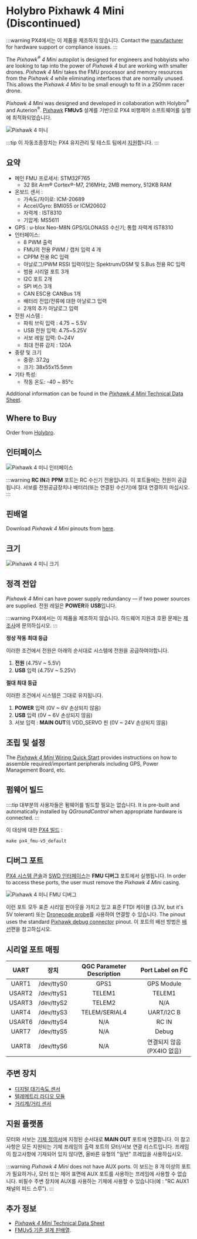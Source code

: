 # Holybro Pixhawk 4 Mini (Discontinued)

:::warning PX4에서는 이 제품을 제조하지 않습니다. Contact the [manufacturer](https://holybro.com/) for hardware support or compliance issues.
:::

The _Pixhawk<sup>&reg;</sup> 4 Mini_ autopilot is designed for engineers and hobbyists who are looking to tap into the power of _Pixhawk 4_ but are working with smaller drones. _Pixhawk 4 Mini_ takes the FMU processor and memory resources from the _Pixhawk 4_ while eliminating interfaces that are normally unused. This allows the _Pixhawk 4 Mini_ to be small enough to fit in a 250mm racer drone.

_Pixhawk 4 Mini_ was designed and developed in collaboration with Holybro<sup>&reg;</sup> and Auterion<sup>&reg;</sup>. [Pixhawk](https://pixhawk.org/) **FMUv5** 설계를 기반으로 PX4 비행제어 소프트웨어를 실행에 최적화되었습니다.

![Pixhawk 4 미니](../../assets/flight_controller/pixhawk4mini/pixhawk4mini_iso_1.png)

:::tip
이 자동조종장치는 PX4 유지관리 및 테스트 팀에서 [지원](../flight_controller/autopilot_pixhawk_standard.md)합니다.
:::

## 요약

- 메인 FMU 프로세서: STM32F765
  - 32 Bit Arm® Cortex®-M7, 216MHz, 2MB memory, 512KB RAM
- 온보드 센서 :
  - 가속도/자이로: ICM-20689
  - Accel/Gyro: BMI055 or ICM20602
  - 자력계 : IST8310
  - 기압계: MS5611
- GPS : u-blox Neo-M8N GPS/GLONASS 수신기; 통합 자력계 IST8310
- 인터페이스:
  - 8 PWM 출력
  - FMU의 전용 PWM / 캡처 입력 4 개
  - CPPM 전용 RC 입력
  - 아날로그/PWM RSSI 입력이있는 Spektrum/DSM 및 S.Bus 전용 RC 입력
  - 범용 시리얼 포트 3개
  - I2C 포트 2개
  - SPI 버스 3개
  - CAN ESC용 CANBus 1개
  - 배터리 전압/전류에 대한 아날로그 입력
  - 2개의 추가 아날로그 입력
- 전원 시스템 :
  - 파워 브릭 입력 : 4.75 ~ 5.5V
  - USB 전원 입력: 4.75~5.25V
  - 서보 레일 입력: 0~24V
  - 최대 전류 감지 : 120A
- 중량 및 크기
  - 중량: 37.2g
  - 크기: 38x55x15.5mm
- 기타 특성:
  - 작동 온도: -40 ~ 85°c

Additional information can be found in the [_Pixhawk 4 Mini_ Technical Data Sheet](https://github.com/PX4/PX4-user_guide/raw/main/assets/flight_controller/pixhawk4mini/pixhawk4mini_technical_data_sheet.pdf).

## Where to Buy

Order from [Holybro](https://holybro.com/collections/autopilot-flight-controllers/products/pixhawk4-mini).

## 인터페이스

![Pixhawk 4 미니 인터페이스](../../assets/flight_controller/pixhawk4mini/pixhawk4mini_interfaces.png)

:::warning
**RC IN**과 **PPM** 포트는 RC 수신기 전용입니다. 이 포트들에는 전원이 공급됩니다. 서보를 전원공급장치나 배터리(또는 연결된 수신기)에 절대 연결하지 마십시오.
:::

## 핀배열

Download _Pixhawk 4 Mini_ pinouts from [here](https://github.com/PX4/PX4-user_guide/raw/main/assets/flight_controller/pixhawk4mini/pixhawk4mini_pinouts.pdf).

## 크기

![Pixhawk 4 미니 크기](../../assets/flight_controller/pixhawk4mini/pixhawk4mini_dimensions.png)

## 정격 전압

_Pixhawk 4 Mini_ can have power supply redundancy — if two power sources are supplied. 전원 레일은 **POWER**와 **USB**입니다.

:::warning PX4에서는 이 제품을 제조하지 않습니다. 하드웨어 지원과 호환 문제는 [제조사](https://shop.holybro.com/)에 문의하십시오.
:::

**정상 작동 최대 등급**

이러한 조건에서 전원은 아래의 순서대로 시스템에 전원을 공급하여야합니다.

1. **전원** (4.75V ~ 5.5V)
1. **USB** 입력 (4.75V ~ 5.25V)

**절대 최대 등급**

이러한 조건에서 시스템은 그대로 유지됩니다.

1. **POWER** 입력 (0V ~ 6V 손상되지 않음)
1. **USB** 입력 (0V ~ 6V 손상되지 않음)
1. 서보 입력 : **MAIN OUT**의 VDD_SERVO 핀 (0V ~ 24V 손상되지 않음)

## 조립 및 설정

The [_Pixhawk 4 Mini_ Wiring Quick Start](../assembly/quick_start_pixhawk4_mini.md) provides instructions on how to assemble required/important peripherals including GPS, Power Management Board, etc.

## 펌웨어 빌드

::::tip 대부분의 사용자들은 펌웨어를 빌드할 필요는 없습니다. It is pre-built and automatically installed by _QGroundControl_ when appropriate hardware is connected.
:::

이 대상에 대한 [PX4 빌드](../dev_setup/building_px4.md) :

```
make px4_fmu-v5_default
```

## 디버그 포트

[PX4 시스템 콘솔](../debug/system_console.md)과 [SWD 인터페이스](../debug/swd_debug.md)는 **FMU 디버그** 포트에서 실행됩니다. In order to access these ports, the user must remove the _Pixhawk 4 Mini_ casing.

![Pixhawk 4 미니 FMU 디버그](../../assets/flight_controller/pixhawk4mini/pixhawk4mini_fmu_debug.png)

이런 포트 모두 표준 시리얼 핀아웃을 가지고 있고 표준 FTDI 케이블 (3.3V, but it's 5V tolerant) 또는 [Dronecode probe](https://kb.zubax.com/display/MAINKB/Dronecode+Probe+documentation)를 사용하여 연결할 수 있습니다. The pinout uses the standard [Pixhawk debug connector](https://github.com/pixhawk/Pixhawk-Standards/blob/master/DS-009%20Pixhawk%20Connector%20Standard.pdf) pinout. 이 포트의 배선 방법은 [배선](../debug/system_console.md)편을 참고하십시오.

## 시리얼 포트 매핑

|  UART  |     장치     | QGC Parameter Description |  Port Label on FC  |
|:------:|:----------:|:-------------------------:|:------------------:|
| UART1  | /dev/ttyS0 |           GPS1            |     GPS Module     |
| USART2 | /dev/ttyS1 |          TELEM1           |       TELEM1       |
| USART3 | /dev/ttyS2 |          TELEM2           |        N/A         |
| UART4  | /dev/ttyS3 |       TELEM/SERIAL4       |     UART/l2C B     |
| USART6 | /dev/ttyS4 |            N/A            |       RC IN        |
| UART7  | /dev/ttyS5 |            N/A            |       Debug        |
| UART8  | /dev/ttyS6 |            N/A            | 연결되지 않음 (PX4IO 없음) |

## 주변 장치

- [디지털 대기속도 센서](https://holybro.com/products/digital-air-speed-sensor)
- [텔레메트리 라디오 모듈](../telemetry/index.md)
- [거리계/거리 센서](../sensor/rangefinders.md)

## 지원 플랫폼

모터와 서보는 [기체 정의서](../airframes/airframe_reference.md)에 지정된 순서대로 **MAIN OUT** 포트에 연결합니다. 이 참고사항은 모든 지원되는 기체 프레임의 출력 포트의 모터/서보 연결 리스트입니다. 프레임이 참고사항에 기재되어 있지 않다면, 올바른 유형의 "일반" 프레임을 사용하십시오.

:::warning
_Pixhawk 4 Mini_ does not have AUX ports. 이 보드는 8 개 이상의 포트가 필요하거나, 모터 또는 제어 표면에 AUX 포트를 사용하는 프레임에 사용할 수 없습니다. 비필수 주변 장치에 AUX를 사용하는 기체에 사용할 수 있습니다(예 : "RC AUX1 채널의 피드 스루").
:::

## 추가 정보

- [_Pixhawk 4 Mini_ Technical Data Sheet](https://github.com/PX4/PX4-user_guide/raw/main/assets/flight_controller/pixhawk4mini/pixhawk4mini_technical_data_sheet.pdf)
- [FMUv5 기준 설계 핀배열](https://docs.google.com/spreadsheets/d/1-n0__BYDedQrc_2NHqBenG1DNepAgnHpSGglke-QQwY/edit#gid=912976165).
